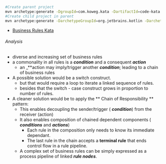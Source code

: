 ```bash
#Create parent project
mvn archetype:generate -DgroupId=com.koweg.kata -DartifactId=code-kata -Dversion=1.0.0-SNAPSHOT -DpackageName=com.koweg.kata -DarchetypeGroupId=org.codehaus.mojo.archetypes -DarchetypeArtifactId=pom-root -DarchetypeVersion=1.1 -DinteractiveMode=false
#Create child project in parent
mvn archetype:generate -DarchetypeGroupId=org.jetbrains.kotlin -DarchetypeArtifactId=kotlin-archetype-jvm -DkotlinVersion=1.3.70 -DartifactId=kata16-business-rules  -DgroupId=com.koweg.kata -Dversion=1.0.0-SNAPSHOT -Dpackage=com.koweg.kata

```

* [Business Rules Kata](http://codekata.com/kata/kata16-business-rules/)

###### Analysis

- diverse and increasing set of business rules
- a commonality in all rules is a _**condition**_ and a consequent _**action**_
  -  an _**action may imply/trigger another _**condition**_; leading to a chain of business rules
- A possible solution would be a switch construct.
  - but that would require a loop to iterate a linked sequence of rules.
  - besides that the switch - case construct grows in proportion to number of rules.
- A cleaner solution would be to apply the ** Chain of Responsibility ** pattern:
  - This enables decoupling the sender/trigger ( _**condition**_) from the receiver (action)
  - It also enables composition of chained dependent components ( _**conditions**_ and _**actions**_)
    - Each rule in the composition only needs to know its immediate dependant.
    - The last rule in the chain accepts a **terminal rule** that ends control flow in a rule pipeline.  
  - A complex set of business rules can be simply expressed as a process pipeline of linked _**rule nodes**_.
